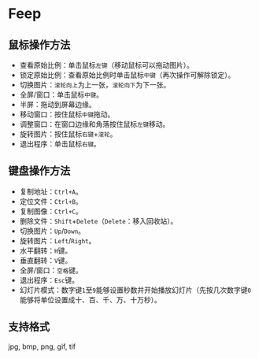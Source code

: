 # Feep

## 鼠标操作方法
- 查看原始比例：单击鼠标`左键`（移动鼠标可以拖动图片）。
- 锁定原始比例：查看原始比例时单击鼠标`中键`（再次操作可解除锁定）。
- 切换图片：`滚轮向上`为上一张，`滚轮向下`为下一张。
- 全屏/窗口：单击鼠标`中键`。
- 半屏：拖动到屏幕边缘。
- 移动窗口：按住鼠标`中键`拖动。
- 调整窗口：在窗口边缘和角落按住鼠标`左键`移动。
- 旋转图片：按住鼠标`右键`+`滚轮`。
- 退出程序：单击鼠标`右键`。


## 键盘操作方法
- 复制地址：`Ctrl+A`。
- 定位文件：`Ctrl+B`。
- 复制图像：`Ctrl+C`。
- 删除文件：`Shift`+`Delete`（`Delete`：移入回收站）。
- 切换图片：`Up`/`Down`。
- 旋转图片：`Left`/`Right`。
- 水平翻转：`H`键。
- 垂直翻转：`V`键。
- 全屏/窗口：`空格`键。
- 退出程序：`Esc`键。
- 幻灯片模式：数字键`1`至`9`能够设置秒数并开始播放幻灯片（先按几次数字键`0`能够将单位设置成十、百、千、万、十万秒）。


## 支持格式
jpg, bmp, png, gif, tif
